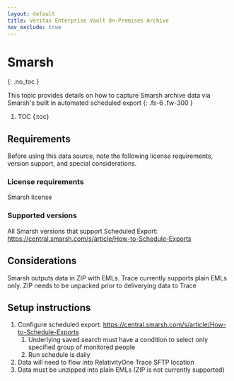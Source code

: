 ```yaml
---
layout: default
title: Veritas Enterprise Vault On-Premises Archive
nav_exclude: true
---
```


# Smarsh
{: .no_toc }

This topic provides details on how to capture Smarsh archive data via Smarsh's built in automated scheduled export
{: .fs-6 .fw-300 }

1. TOC
{:toc}

## Requirements

Before using this data source, note the following license requirements, version support, and special considerations.

### License requirements

Smarsh license

### Supported versions

All Smarsh versions that support Scheduled Export: https://central.smarsh.com/s/article/How-to-Schedule-Exports

## Considerations

Smarsh outputs data in ZIP with EMLs. Trace currently supports plain EMLs only. ZIP needs to be unpacked prior to deliverying data to Trace


## Setup instructions

1. Configure scheduled export: https://central.smarsh.com/s/article/How-to-Schedule-Exports
   1. Underlying saved search must have a condition to select only specified group of monitored people
   2. Run schedule is daily
2. Data will need to flow into RelativityOne Trace SFTP location
3. Data must be unzipped into plain EMLs (ZIP is not currently supported)
